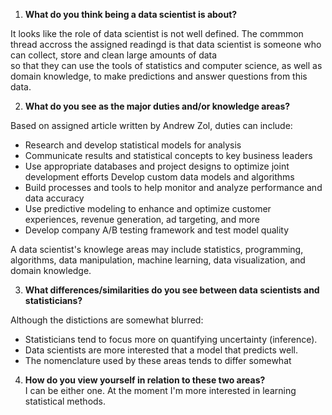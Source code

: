 1. **What do you think being a data scientist is about?**  

It looks like the role of data scientist is not well defined.  The commmon thread accross the assigned readingd is that  data scientist is  someone who can collect, store and clean large amounts of data  
so that they can use the tools of statistics and computer science, as well as domain knowledge, to make predictions and answer questions from this data.  

2. **What do you see as the major duties and/or knowledge areas?**  

Based on assigned article written by Andrew Zol, duties can include: 
 - Research and develop statistical models for analysis
-  Communicate results and statistical concepts to key business leaders
-  Use appropriate databases and project designs to optimize joint development efforts
Develop custom data models and algorithms
  -  Build processes and tools to help monitor and analyze performance and data accuracy
-  Use predictive modeling to enhance and optimize customer experiences, revenue generation, ad targeting, and more
-  Develop company A/B testing framework and test model quality

A data scientist's knowlege areas may include statistics,  programming, algorithms, data manipulation, machine learning, data visualization, and domain knowledge. 

3.  **What differences/similarities do you see between data scientists and statisticians?**

  Although the distictions are somewhat blurred: 
-  Statisticians tend to focus more on quantifying uncertainty (inference). 
-  Data scientists are more interested that a model that predicts well.
-  The nomenclature used by these areas tends to differ somewhat
  
4.  **How do you view yourself in relation to these two areas?**  
I can be either one.  At the moment I'm more interested in learning statistical methods. 
